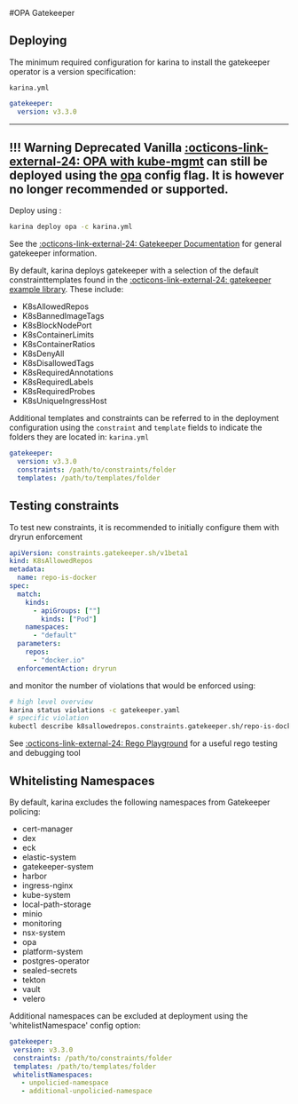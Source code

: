#OPA Gatekeeper
## Deploying

The minimum required configuration for karina to install the gatekeeper operator is a version specification:

`karina.yml`
```yaml
gatekeeper:
  version: v3.3.0
```

---
!!! Warning Deprecated
Vanilla [:octicons-link-external-24: OPA with kube-mgmt](https://www.openpolicyagent.org/docs/kubernetes-admission-control.html) can still be deployed using the [opa](/reference/config/#opa) config flag. It is however no longer recommended or supported.
---

Deploy using :

```bash
karina deploy opa -c karina.yml

```

See the [:octicons-link-external-24: Gatekeeper Documentation](https://open-policy-agent.github.io/gatekeeper/website/docs/howto/) for general gatekeeper information.

By default, karina deploys gatekeeper with a selection of the default constrainttemplates found in the [:octicons-link-external-24: gatekeeper example library](https://github.com/open-policy-agent/gatekeeper-library).  These include:

- K8sAllowedRepos 
- K8sBannedImageTags
- K8sBlockNodePort
- K8sContainerLimits
- K8sContainerRatios
- K8sDenyAll
- K8sDisallowedTags
- K8sRequiredAnnotations
- K8sRequiredLabels
- K8sRequiredProbes
- K8sUniqueIngressHost

Additional templates and constraints can be referred to in the deployment configuration using the `constraint` and `template` fields to indicate the folders they are located in:
`karina.yml`
```yaml
gatekeeper:
  version: v3.3.0
  constraints: /path/to/constraints/folder
  templates: /path/to/templates/folder
```

## Testing constraints

To test new constraints, it is recommended to initially configure them with dryrun enforcement

```yaml
apiVersion: constraints.gatekeeper.sh/v1beta1
kind: K8sAllowedRepos
metadata:
  name: repo-is-docker
spec:
  match:
    kinds:
      - apiGroups: [""]
        kinds: ["Pod"]
    namespaces:
      - "default"
  parameters:
    repos:
      - "docker.io"
  enforcementAction: dryrun
```

and monitor the number of violations that would be enforced using:

```bash
# high level overview
karina status violations -c gatekeeper.yaml
# specific violation
kubectl describe k8sallowedrepos.constraints.gatekeeper.sh/repo-is-docker
```

See [:octicons-link-external-24:  Rego Playground](https://play.openpolicyagent.org) for a useful rego testing and debugging tool

## Whitelisting Namespaces

By default, karina excludes the following namespaces from Gatekeeper policing:
 - cert-manager
 - dex
 - eck
 - elastic-system
 - gatekeeper-system
 - harbor
 - ingress-nginx
 - kube-system
 - local-path-storage
 - minio
 - monitoring
 - nsx-system
 - opa
 - platform-system
 - postgres-operator
 - sealed-secrets
 - tekton
 - vault
 - velero
 
 Additional namespaces can be excluded at deployment using the 'whitelistNamespace' config option:
 
 ```yaml
gatekeeper:
  version: v3.3.0
  constraints: /path/to/constraints/folder
  templates: /path/to/templates/folder
  whitelistNamespaces:
    - unpolicied-namespace 
    - additional-unpolicied-namespace
```


